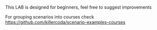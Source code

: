 This LAB is designed for beginners, feel free to suggest improvements

For grouping scenarios into courses check https://github.com/killercoda/scenario-examples-courses

